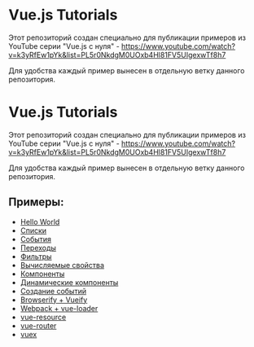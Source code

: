 # Vue.js Tutorials

Этот репозиторий создан специально для публикации примеров из YouTube серии "Vue.js с нуля" - https://www.youtube.com/watch?v=k3yRfEw1pYk&list=PL5r0NkdgM0UOxb4Hl81FV5UIgexwTf8h7

Для удобства каждый пример вынесен в отдельную ветку данного репозитория.

# Vue.js Tutorials

Этот репозиторий создан специально для публикации примеров из YouTube серии "Vue.js с нуля" - https://www.youtube.com/watch?v=k3yRfEw1pYk&list=PL5r0NkdgM0UOxb4Hl81FV5UIgexwTf8h7

Для удобства каждый пример вынесен в отдельную ветку данного репозитория.

## Примеры:

- [Hello World](https://github.com/GitHubTochkaDev/vuejs-tutorials/tree/lesson1)
- [Списки](https://github.com/GitHubTochkaDev/vuejs-tutorials/tree/lesson2)
- [События](https://github.com/GitHubTochkaDev/vuejs-tutorials/tree/lesson3)
- [Переходы](https://github.com/GitHubTochkaDev/vuejs-tutorials/tree/lesson4)
- [Фильтры](https://github.com/GitHubTochkaDev/vuejs-tutorials/tree/lesson5)
- [Вычисляемые свойства](https://github.com/GitHubTochkaDev/vuejs-tutorials/tree/lesson6)
- [Компоненты](https://github.com/GitHubTochkaDev/vuejs-tutorials/tree/lesson7)
- [Динамические компоненты](https://github.com/GitHubTochkaDev/vuejs-tutorials/tree/lesson8)
- [Создание событий](https://github.com/GitHubTochkaDev/vuejs-tutorials/tree/lesson9)
- [Browserify + Vueify](https://github.com/GitHubTochkaDev/vuejs-tutorials/tree/vueify)
- [Webpack + vue-loader](https://github.com/GitHubTochkaDev/vuejs-tutorials/tree/vue-loader)
- [vue-resource](https://github.com/GitHubTochkaDev/vuejs-tutorials/tree/vue-resource)
- [vue-router](https://github.com/GitHubTochkaDev/vuejs-tutorials/tree/vue-router)
- [vuex](https://github.com/GitHubTochkaDev/vuejs-tutorials/tree/vuex)